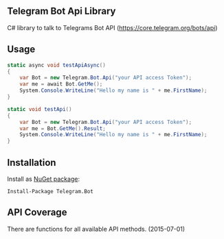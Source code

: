 ## Telegram Bot Api Library

C# library to talk to Telegrams Bot API (https://core.telegram.org/bots/api)

## Usage

```C#
static async void testApiAsync()
{
    var Bot = new Telegram.Bot.Api("your API access Token");
    var me = await Bot.GetMe();
    System.Console.WriteLine("Hello my name is " + me.FirstName);
}
```

```C#
static void testApi()
{
    var Bot = new Telegram.Bot.Api("your API access Token");
    var me = Bot.GetMe().Result;
    System.Console.WriteLine("Hello my name is " + me.FirstName);
}
```

## Installation

Install as [NuGet package](https://www.nuget.org/packages/Telegram.Bot/):

    Install-Package Telegram.Bot
    
## API Coverage

There are functions for all available API methods. (2015-07-01)
